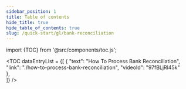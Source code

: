 ```yaml
---
sidebar_position: 1
title: Table of contents
hide_title: true
hide_table_of_contents: true
slug: /quick-start/gl/bank-reconciliation
---
```


import {TOC} from '@src/components/toc.js';

<TOC
dataEntryList = {[
{
  "text": "How To Process Bank Reconciliation", 
  "link": "./how-to-process-bank-reconciliation",
  "videoId": "97fBLjRl45k"  
},  
]}
/>
